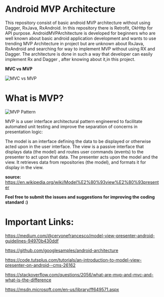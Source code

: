 # Android MVP Architecture
This repository consist of basic android MVP architecture without using Dagger, RxJava, RxAndroid. In this repository there is Retrofit, OkHttp for API purpose. 
AndroidMVPArchitecture is developed for beginners who are well known about basic android application development and wants to use trending MVP Architecture in project but are unknown about RxJava, RxAndroid and searching for way to implement MVP without using RX and Dagger. The architecture is done in such a way that developer can easily implement Rx and Dagger , after knowing about it,in this project.

  **MVC vs MVP**
  
  
![MVC vs MVP](http://www.techyourchance.com/wp-content/uploads/2015/06/MVC_MVP.png)
 
 # What is MVP?
 
![MVP Pattern](https://i-msdn.sec.s-msft.com/dynimg/IC340102.png)

MVP is a user interface architectural pattern engineered to facilitate automated unit testing and improve the separation of concerns in presentation logic:

The model is an interface defining the data to be displayed or otherwise acted upon in the user interface.
The view is a passive interface that displays data (the model) and routes user commands (events) to the presenter to act upon that data.
The presenter acts upon the model and the view. It retrieves data from repositories (the model), and formats it for display in the view.

**source:** https://en.wikipedia.org/wiki/Model%E2%80%93view%E2%80%93presenter

**Feel free to submit the issues and suggestions for improving the coding standard :)**



# Important Links:
https://medium.com/@cervonefrancesco/model-view-presenter-android-guidelines-94970b430ddf

https://github.com/googlesamples/android-architecture

https://code.tutsplus.com/tutorials/an-introduction-to-model-view-presenter-on-android--cms-26162

https://stackoverflow.com/questions/2056/what-are-mvp-and-mvc-and-what-is-the-difference

https://msdn.microsoft.com/en-us/library/ff649571.aspx

